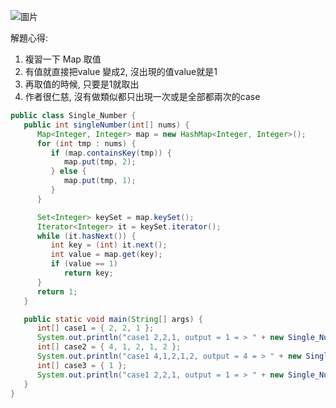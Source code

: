 



![圖片](https://user-images.githubusercontent.com/118010660/216773306-51d7b8b1-3294-4735-a65d-426ce9fc2fb9.png)

解題心得:
1. 複習一下 Map 取值
2. 有值就直接把value 變成2, 沒出現的值value就是1
3. 再取值的時候, 只要是1就取出
4. 作者很仁慈, 沒有做類似都只出現一次或是全部都兩次的case

``` java
public class Single_Number {
   public int singleNumber(int[] nums) {
      Map<Integer, Integer> map = new HashMap<Integer, Integer>();
      for (int tmp : nums) {
         if (map.containsKey(tmp)) {
            map.put(tmp, 2);
         } else {
            map.put(tmp, 1);
         }
      }

      Set<Integer> keySet = map.keySet();
      Iterator<Integer> it = keySet.iterator();
      while (it.hasNext()) {
         int key = (int) it.next();
         int value = map.get(key);
         if (value == 1)
            return key;
      }
      return 1;
   }

   public static void main(String[] args) {
      int[] case1 = { 2, 2, 1 };
      System.out.println("case1 2,2,1, output = 1 = > " + new Single_Number().singleNumber(case1));
      int[] case2 = { 4, 1, 2, 1, 2 };
      System.out.println("case1 4,1,2,1,2, output = 4 = > " + new Single_Number().singleNumber(case2));
      int[] case3 = { 1 };
      System.out.println("case1 2,2,1, output = 1 = > " + new Single_Number().singleNumber(case3));
   }
}
```
